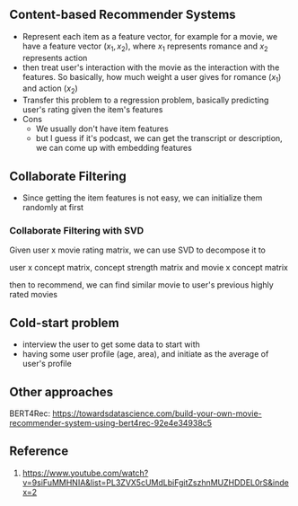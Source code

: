 ## Content-based Recommender Systems
- Represent each item as a feature vector, for example for a movie, we have a feature vector $(x_1, x_2)$, where $x_1$ represents romance and $x_2$ represents action
- then treat user's interaction with the movie as the interaction with the features. So basically, how much weight a user gives for romance ($x_1$) and action ($x_2$)
- Transfer this problem to a regression problem, basically predicting user's rating given the item's features
- Cons
	- We usually don't have item features
	- but I guess if it's podcast, we can get the transcript or description, we can come up with embedding features

## Collaborate Filtering
- Since getting the item features is not easy, we can initialize them randomly at first

### Collaborate Filtering with SVD
Given user x movie rating matrix, we can use SVD to decompose it to

user x concept matrix, concept strength matrix and movie x concept matrix

then to recommend, we can find similar movie to user's previous highly rated movies



## Cold-start problem
- interview the user to get some data to start with
- having some user profile (age, area), and initiate as the average of user's profile


## Other approaches
BERT4Rec: https://towardsdatascience.com/build-your-own-movie-recommender-system-using-bert4rec-92e4e34938c5

## Reference
1. https://www.youtube.com/watch?v=9siFuMMHNIA&list=PL3ZVX5cUMdLbiFgitZszhnMUZHDDEL0rS&index=2